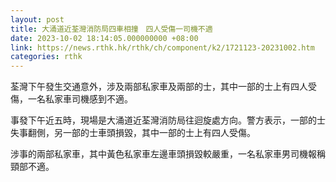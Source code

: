 ```yaml
---
layout: post
title: 大涌道近荃灣消防局四車相撞　四人受傷一司機不適
date: 2023-10-02 18:14:05.000000000 +08:00
link: https://news.rthk.hk/rthk/ch/component/k2/1721123-20231002.htm
categories: rthk
---
```


荃灣下午發生交通意外，涉及兩部私家車及兩部的士，其中一部的士上有四人受傷，一名私家車司機感到不適。

事發下午近五時，現場是大涌道近荃灣消防局往迴旋處方向。警方表示，一部的士失事翻側，另一部的士車頭損毀，其中一部的士上有四人受傷。

涉事的兩部私家車，其中黃色私家車左邊車頭損毀較嚴重，一名私家車男司機報稱頸部不適。
